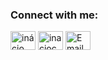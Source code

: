 <h3 align="left">Connect with me:</h3>
<p align="left">
<a href="https://www.linkedin.com/in/inaciocb/" target="blank"><img align="center" src="https://raw.githubusercontent.com/rahuldkjain/github-profile-readme-generator/master/src/images/icons/Social/linked-in-alt.svg" alt="inácio camargo buemo" height="30" width="40" /></a>
<a href="https://instagram.com/inaciocbuemo" target="blank"><img align="center" src="https://raw.githubusercontent.com/rahuldkjain/github-profile-readme-generator/master/src/images/icons/Social/instagram.svg" alt="inaciocbuemo" height="30" width="40" /></a>
<a href="mailto:inaciocbuemo@gmail.com" target="blank"><img align="center" src="YOUR_HOSTED_EMAIL_ICON_URL_HERE.svg" alt="Email Inácio" height="30" width="40" /></a>
</p>
